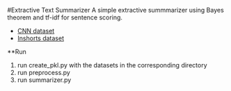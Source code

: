 #Extractive Text Summarizer
A simple extractive summmarizer using Bayes theorem and tf-idf for sentence scoring.
* [CNN dataset](https://cs.nyu.edu/~kcho/DMQA/)
* [Inshorts dataset](https://www.kaggle.com/sunnysai12345/news-summary/data)

**Run
1. run create_pkl.py with the datasets in the corresponding directory
2. run preprocess.py
3. run summarizer.py
